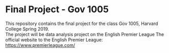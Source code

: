 # Final Project - Gov 1005
This repository contains the final project for the class Gov 1005, Harvard College Spring 2019.  
The project will be data analysis project on the English Premier League
The official website to the English Premier League: https://www.premierleague.com/ 

